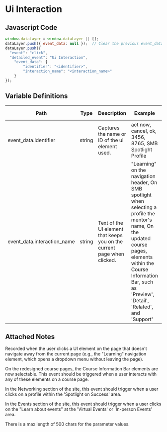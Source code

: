 # Ui Interaction

### 

## Javascript Code
```js
window.dataLayer = window.dataLayer || [];
dataLayer.push({ event_data: null });  // Clear the previous event_data object.
dataLayer.push({
  "event": "click",
  "detailed_event": "Ui Interaction",
    "event_data": {
        "identifier": "<identifier>",
        "interaction_name": "<interaction_name>"
    }
});
```

## Variable Definitions

|Path|Type|Description|Example|Pattern|Min Length|Max Length|Minimum|Maximum|Multiple Of|
| --- | --- | --- | --- | --- | --- | --- | --- | --- | --- |
|event_data.identifier|string|Captures the name or ID of the ui element used.|act now, cancel, ok, 3456, 8765, SMB Spotlight Profile|||||||
|event_data.interaction_name|string|Text of the UI element that keeps you on the current page when clicked.| "Learning" on the navigation header, On SMB spotlight when selecting a profile the mentor's name, On the updated course pages, elements within the Course Information Bar, such as 'Preview', 'Detail', 'Related', and 'Support'|||||||


## Attached Notes

<p>Recorded when the user clicks a UI element on the page that doesn't navigate away from the current page (e.g., the "Learning" navigation element, which opens a dropdown menu without leaving the page).&nbsp;</p>
<p>On the redesigned course pages, the Course Information Bar elements are now selectable. This event should be triggered when a user interacts with any of these elements on a course page.</p>
<p>In the Networking section of the site, this event should trigger when a user clicks on a profile within the 'Spotlight on Success' area.</p>
<p>In the Events section of the site, this event should trigger when a user clicks on the "Learn about events" at the 'Virtual Events' or 'In-person Events' area.</p>
<p>There is a max length of 500 chars for the parameter values.</p>
